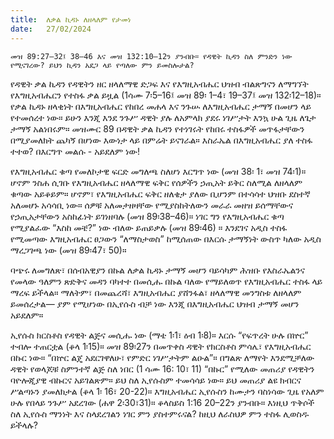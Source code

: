 ```yaml
---
title:  ለቃል ኪዳኑ ለዘላለም የታመነ
date:   27/02/2024
---
```


`መዝ 89:27–32፤ 38–46 እና መዝ 132:10–12ን ያንብቡ። የዳዊት ኪዳን ስለ ምንድን ነው የሚናገረው? ይህን ኪዳን አደጋ ላይ የጣለው ምን ይመስሎታል?`

የዳዊት ቃል ኪዳን የዳዊትን ዘር ዘላለማዊ ድጋፍ እና የእግዚአብሔር ህዝብ ብልጽግናን ለማግኘት የእግዚአብሔርን የተስፋ ቃል ይዟል (1ሳሙ 7፡5–16፤ መዝ 89፡ 1–4፣ 19–37፤ መዝ 132፡12–18)። የቃል ኪዳኑ ዘላቂነት በእግዚአብሔር የከበረ መሐላ እና ንጉሡ ለእግዚአብሔር ታማኝ በመሆን ላይ የተመሰረተ ነው። ይሁን እንጂ እንደ ንጉሥ ዳዊት ያሉ ለአምላክ ያደሩ ነገሥታት እንኳ ሁል ጊዜ ለጌታ ታማኝ አልነበሩም። መዝሙር 89 በዳዊት ቃል ኪዳን የተነገሩት የከበሩ ተስፋዎች መጥፋታቸውን በሚያመለክት ጨካኝ በሆነው እውነታ ላይ በምሬት ይናገራል። እስራኤል በእግዚአብሔር ያለ ተስፋ ተተወ? በእርግጥ መልሱ - አይደለም ነው!

የእግዚአብሔር ቁጣ የመለኮታዊ ፍርድ መግለጫ ስለሆነ እርግጥ ነው (መዝ 38፡ 1፣ መዝ 74፡1)። ሆኖም ንስሐ ሲገቡ የእግዚአብሔር ዘላለማዊ ፍቅር የሰዎችን ኃጢአት ይቅር ስለሚል ለዘላለም ቁጣው አይቆይም። ሆኖም፣ የእግዚአብሔር ፍቅር ዘለቄታ ያለው ቢሆንም በተሳሳተ ህዝቡ ደስተኛ አለመሆኑ አሳሳቢ ነው። ሰዎቹ አለመታዘዛቸው የሚያስከትለውን መራራ መዘዝ ይሰማቸውና የኃጢአታቸውን አስከፊነት ይገነዘባሉ (መዝ 89፡38–46)። ነገር ግን የእግዚአብሔር ቁጣ የሚያልፈው “እስከ መቼ?” ነው ብለው ይጠይቃሉ (መዝ 89፡46) ። እንደገና አዲስ ተስፋ የሚመጣው እግዚአብሔር ፀጋውን “ለማስታወስ” ከሚሰጠው በእርሱ ታማኝነት ውስጥ ካለው አዲስ ማረጋገጫ ነው (መዝ 89፡47፣ 50)።

ባጭሩ ለመግለጽ፣ በሰብአዊያን በኩል ለቃል ኪዳኑ ታማኝ መሆን ባይሳካም ሕዝቡ የእስራኤልንና የመላው ዓለምን ጽድቅና መዳን ባካተተ በመሲሑ በኩል ባለው የማይለወጥ የእግዚአብሔር ተስፋ ላይ ማረፍ ይችላል። ማለትም፣ በመጨረሻ፣ እግዚአብሔር ያሸንፋል፣ ዘላለማዊ መንግስቱ ለዘላለም ይመሰረታል— ያም የሚሆነው በኢየሱስ ብቻ ነው እንጂ በእግዚአብሔር ህዝብ ታማኝ መሆን አይደለም።

ኢየሱስ ክርስቶስ የዳዊት ልጅና መሲሑ ነው (ማቴ 1፡1፣ ዕብ 1፡8)። እርሱ “የፍጥረት ሁሉ በኵር” ተብሎ ተጠርቷል (ቆላ 1፡15)። መዝ 89፡27ን በመጥቀስ ዳዊት የክርስቶስ ምሳሌ፣ የእግዚአብሔር በኩር ነው። “በኵር ልጄ አደርገዋለሁ፣ የምድር ነገሥታትም ልዑል”። በግልጽ ለማየት እንደሚቻለው ዳዊት የወላጆቹ ስምንተኛ ልጅ ስለ ነበር (1 ሳሙ 16: 10፣ 11) “በኩር” የሚለው መጠሪያ የዳዊትን ባዮሎጂያዊ ብኩርና አይገልጽም። ይህ ስለ ኢየሱስም ተመሳሳይ ነው። ይህ መጠሪያ ልዩ ክብርና ሥልጣኑን ያመለክታል (ቆላ 1፡ 16፣ 20-22)። እግዚአብሔር ኢየሱስን ከሙታን ባስነሳው ጊዜ የአለም ሁሉ የበላይ ንጉሥ አደረገው (ሐዋ 2፡30፣31)። ቆላስይስ 1:16 20–22ን ያንብቡ። እነዚህ ጥቅሶች ስለ ኢየሱስ ማንነት እና ስላደረገልን ነገር ምን ያስተምሩናል? ከዚህ ለራስህዎ ምን ተስፋ ሊወስዱ ይችላሉ?
